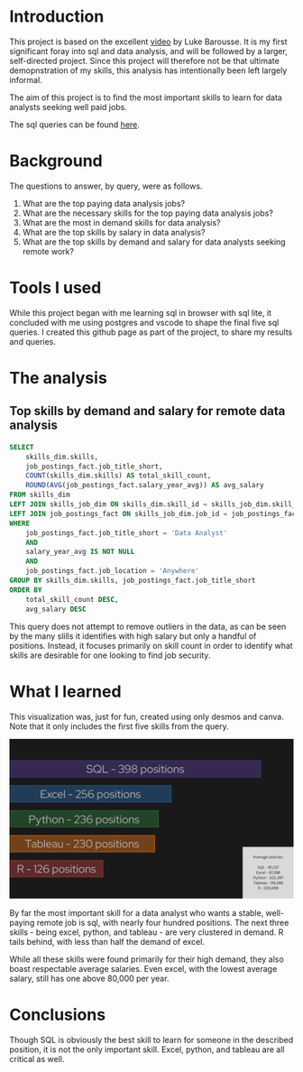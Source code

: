 # Introduction
This project is based on the excellent [video](https://www.youtube.com/watch?v=7mz73uXD9DA) by Luke Barousse. It is my first significant foray into sql and data analysis, and will be followed by a larger, self-directed project. Since this project will therefore not be that ultimate demopnstration of my skills, this analysis has intentionally been left largely informal.

The aim of this project is to find the most important skills to learn for data analysts seeking well paid jobs.

The sql queries can be found [here](/project_sql/).

# Background

The questions to answer, by query, were as follows.
1. What are the top paying data analysis jobs?
2. What are the necessary skills for the top paying data analysis jobs?
3. What are the most in demand skills for data analysis?
4. What are the top skills by salary in data analysis?
5. What are the top skills by demand and salary for data analysts seeking remote work?

# Tools I used

While this project began with me learning sql in browser with sql lite, it concluded with me using postgres and vscode to shape the final five sql queries. I created this github page as part of the project, to share my results and queries.

# The analysis

## Top skills by demand and salary for remote data analysis

```sql
SELECT
    skills_dim.skills,
    job_postings_fact.job_title_short,
    COUNT(skills_dim.skills) AS total_skill_count,
    ROUND(AVG(job_postings_fact.salary_year_avg)) AS avg_salary
FROM skills_dim
LEFT JOIN skills_job_dim ON skills_dim.skill_id = skills_job_dim.skill_id
LEFT JOIN job_postings_fact ON skills_job_dim.job_id = job_postings_fact.job_id
WHERE
    job_postings_fact.job_title_short = 'Data Analyst'
    AND
    salary_year_avg IS NOT NULL
    AND
    job_postings_fact.job_location = 'Anywhere'
GROUP BY skills_dim.skills, job_postings_fact.job_title_short
ORDER BY
    total_skill_count DESC,
    avg_salary DESC
```

This query does not attempt to remove outliers in the data, as can be seen by the many slills it identifies with high salary but only a handful of positions. Instead, it focuses primarily on skill count in order to identify what skills are desirable for one looking to find job security.

# What I learned
This visualization was, just for fun, created using only desmos and canva. Note that it only includes the first five skills from the query.

![very_cool_vsualization](assets/5_optimal_skills.png)

By far the most important skill for a data analyst who wants a stable, well-paying remote job is sql, with nearly four hundred positions. The next three skills - being excel, python, and tableau - are very clustered in demand. R tails behind, with less than half the demand of excel.

While all these skills were found primarily for their high demand, they also boast respectable average salaries. Even excel, with the lowest average salary, still has one above 80,000 per year.

# Conclusions

Though SQL is obviously the best skill to learn for someone in the described position, it is not the only important skill. Excel, python, and tableau are all critical as well.